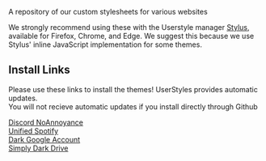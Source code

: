 A repository of our custom stylesheets for various websites

We strongly recommend using these with the Userstyle manager [Stylus](https://github.com/openstyles/stylus), available for Firefox, Chrome, and Edge. We suggest this because we use Stylus' inline JavaScript implementation for some themes.

## Install Links

Please use these links to install the themes! UserStyles provides automatic updates.\
You will not recieve automatic updates if you install directly through Github


[Discord NoAnnoyance](https://userstyles.world/style/14875/discord-noannoyance)\
[Unified Spotify](https://userstyles.world/style/8785/unified-spotify)\
[Dark Google Account](https://userstyles.world/style/15156/dark-google-accounts)\
[Simply Dark Drive](https://userstyles.world/style/15155/simply-dark-drive)
